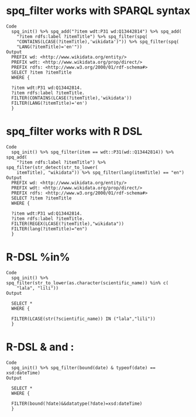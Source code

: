# spq_filter works with SPARQL syntax

    Code
      spq_init() %>% spq_add("?item wdt:P31 wd:Q13442814") %>% spq_add(
        "?item rdfs:label ?itemTitle") %>% spq_filter(spq(
        "CONTAINS(LCASE(?itemTitle),'wikidata')")) %>% spq_filter(spq(
        "LANG(?itemTitle)='en'"))
    Output
      PREFIX wd: <http://www.wikidata.org/entity/>
      PREFIX wdt: <http://www.wikidata.org/prop/direct/>
      PREFIX rdfs: <http://www.w3.org/2000/01/rdf-schema#>
      SELECT ?item ?itemTitle
      WHERE {
      
      ?item wdt:P31 wd:Q13442814.
      ?item rdfs:label ?itemTitle.
      FILTER(CONTAINS(LCASE(?itemTitle),'wikidata'))
      FILTER(LANG(?itemTitle)='en')
      }
      

# spq_filter works with R DSL

    Code
      spq_init() %>% spq_filter(item == wdt::P31(wd::Q13442814)) %>% spq_add(
        "?item rdfs:label ?itemTitle") %>% spq_filter(str_detect(str_to_lower(
        itemTitle), "wikidata")) %>% spq_filter(lang(itemTitle) == "en")
    Output
      PREFIX wd: <http://www.wikidata.org/entity/>
      PREFIX wdt: <http://www.wikidata.org/prop/direct/>
      PREFIX rdfs: <http://www.w3.org/2000/01/rdf-schema#>
      SELECT ?item ?itemTitle
      WHERE {
      
      ?item wdt:P31 wd:Q13442814.
      ?item rdfs:label ?itemTitle.
      FILTER(REGEX(LCASE(?itemTitle),"wikidata"))
      FILTER(lang(?itemTitle)="en")
      }
      

# R-DSL %in%

    Code
      spq_init() %>% spq_filter(str_to_lower(as.character(scientific_name)) %in% c(
        "lala", "lili"))
    Output
      
      SELECT *
      WHERE {
      
      FILTER(LCASE(str(?scientific_name)) IN ("lala","lili"))
      }
      

# R-DSL & and :

    Code
      spq_init() %>% spq_filter(bound(date) & typeof(date) == xsd:dateTime)
    Output
      
      SELECT *
      WHERE {
      
      FILTER(bound(?date)&&datatype(?date)=xsd:dateTime)
      }
      

